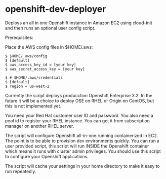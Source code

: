 # openshift-dev-deployer
Deploys an all in one Openshift instance in Amazon EC2 using cloud-init and then runs an optional user config script.

Prerequisites:

Place the AWS config files in $HOME/.aws:

    $ $HOME/.aws/config
    $ [default]
    $ aws_access_key_id = [your key]
    $ aws_secret_access_key = [your key]

    $ # $HOME/.aws/credentials
    $ [default]
    $ region = us-west-2


Currently the script deploys producction Openshift Enterprise 3.2.  In the future it will be a choice to deploy OSE on RHEL or Origin on CentOS, but this is not implemented yet.  

You need your Red Hat customer user ID and password.
You also need a pool id to register your RHEL instance.  You can get it from subscription manager on another RHEL server.

The script will configure Openshift all-in-one running containerized in EC2.  The point is to be able to provision dev environments quickly.  You can run a user provided script, this script will run INSIDE the Openshift container which means it runs with cluster admin privileges.  You should use this script to configure your Openshift applications.

The script will cache your settings in your home directory to make it easy to run repeatedly.
